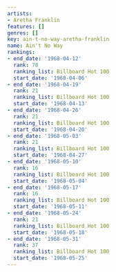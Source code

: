 ```yaml
---
artists:
- Aretha Franklin
features: []
genres: []
key: ain-t-no-way-aretha-franklin
name: Ain't No Way
rankings:
- end_date: '1968-04-12'
  rank: 78
  ranking_list: Billboard Hot 100
  start_date: '1968-04-06'
- end_date: '1968-04-19'
  rank: 21
  ranking_list: Billboard Hot 100
  start_date: '1968-04-13'
- end_date: '1968-04-26'
  rank: 21
  ranking_list: Billboard Hot 100
  start_date: '1968-04-20'
- end_date: '1968-05-03'
  rank: 21
  ranking_list: Billboard Hot 100
  start_date: '1968-04-27'
- end_date: '1968-05-10'
  rank: 16
  ranking_list: Billboard Hot 100
  start_date: '1968-05-04'
- end_date: '1968-05-17'
  rank: 16
  ranking_list: Billboard Hot 100
  start_date: '1968-05-11'
- end_date: '1968-05-24'
  rank: 21
  ranking_list: Billboard Hot 100
  start_date: '1968-05-18'
- end_date: '1968-05-31'
  rank: 37
  ranking_list: Billboard Hot 100
  start_date: '1968-05-25'
---
```


